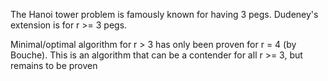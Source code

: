 The Hanoi tower problem is famously known for having 3 pegs.
Dudeney's extension is for r >= 3 pegs.

Minimal/optimal algorithm for r > 3 has only been proven for r = 4 (by Bouche).
This is an algorithm that can be a contender for all r >= 3, but remains to be proven
